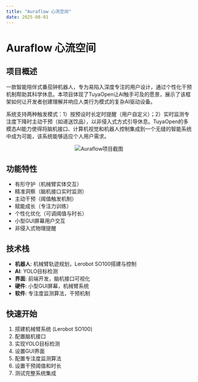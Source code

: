 ```yaml
---
title: "Auraflow 心流空间"
date: 2025-08-01
---
```


<BackToProjects />

# Auraflow 心流空间

## 项目概述

一款智能陪伴式番茄钟机器人，专为易陷入深度专注的用户设计，通过个性化干预机制帮助其科学休息。本项目体现了TuyaOpen让AI触手可及的愿景，展示了该框架如何让开发者创建理解并响应人类行为模式的复杂AI驱动设备。

系统支持两种触发模式：1）按预设时长定时提醒（用户自定义）；2）实时监测专注度下降时主动干预（如递送饮品），以非侵入式方式引导休息。TuyaOpen的多模态AI能力使得将脑机接口、计算机视觉和机器人控制集成到一个无缝的智能系统中成为可能，该系统能够适应个人用户需求。

<p align="center">
  <img
    src="https://images.tuyacn.com/fe-static/docs/img/74f40f1e-8650-4e59-9593-837255081cc9.jpg"
    alt="Auraflow项目截图"
    style={{
      width: "80%",
      borderRadius: "12px",
      boxShadow: "0 2px 16px rgba(0,0,0,0.08)"
    }}
  />
</p>

## 功能特性

- 有形守护（机械臂实体交互）
- 精准洞察（脑机接口实时监测）
- 主动干预（阈值触发机制）
- 赋能成长（专注力训练）
- 个性化优化（可调阈值与时长）
- 小型GUI屏幕用户交互
- 非侵入式物理提醒

## 技术栈

- **机器人**: 机械臂轨迹规划，Lerobot SO100搭建与控制
- **AI**: YOLO目标检测
- **界面**: 前端开发，脑机接口可视化
- **硬件**: 小型GUI屏幕，机械臂系统
- **软件**: 专注度监测算法，干预机制

## 快速开始

1. 搭建机械臂系统 (Lerobot SO100)
2. 配置脑机接口
3. 实现YOLO目标检测
4. 设置GUI界面
5. 配置专注度监测算法
6. 设置干预阈值和时长
7. 测试完整系统集成
